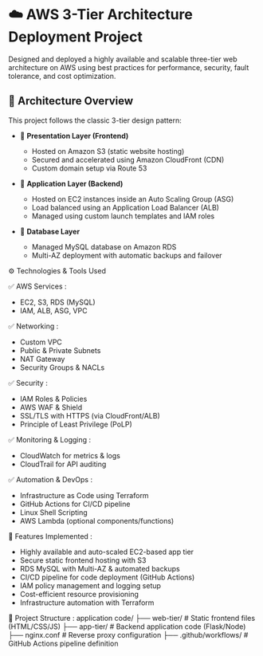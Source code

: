 # ☁️ AWS 3-Tier Architecture Deployment Project

Designed and deployed a highly available and scalable three-tier web architecture on AWS using best practices for performance, security, fault tolerance, and cost optimization.

## 🧩 Architecture Overview

This project follows the classic 3-tier design pattern:

- 🔹 **Presentation Layer (Frontend)**  
  - Hosted on Amazon S3 (static website hosting)  
  - Secured and accelerated using Amazon CloudFront (CDN)  
  - Custom domain setup via Route 53  

- 🔹 **Application Layer (Backend)**  
  - Hosted on EC2 instances inside an Auto Scaling Group (ASG)  
  - Load balanced using an Application Load Balancer (ALB)  
  - Managed using custom launch templates and IAM roles  

- 🔹 **Database Layer**  
  - Managed MySQL database on Amazon RDS  
  - Multi-AZ deployment with automatic backups and failover  


 ⚙️ Technologies & Tools Used

✅ AWS Services :
- EC2, S3, RDS (MySQL)
- IAM, ALB, ASG, VPC

✅ Networking :
- Custom VPC
- Public & Private Subnets
- NAT Gateway
- Security Groups & NACLs

✅ Security :
- IAM Roles & Policies
- AWS WAF & Shield
- SSL/TLS with HTTPS (via CloudFront/ALB)
- Principle of Least Privilege (PoLP)

✅ Monitoring & Logging :
- CloudWatch for metrics & logs
- CloudTrail for API auditing

✅ Automation & DevOps :
- Infrastructure as Code using Terraform
- GitHub Actions for CI/CD pipeline
- Linux Shell Scripting
- AWS Lambda (optional components/functions)

🚀 Features Implemented :
-  Highly available and auto-scaled EC2-based app tier
-  Secure static frontend hosting with  S3
-  RDS MySQL with Multi-AZ & automated backups
-  CI/CD pipeline for code deployment (GitHub Actions)
-  IAM policy management and logging setup
-  Cost-efficient resource provisioning
-  Infrastructure automation with Terraform

  📁 Project Structure :
application code/
├── web-tier/ # Static frontend files (HTML/CSS/JS)
├── app-tier/ # Backend application code (Flask/Node)
├── nginx.conf # Reverse proxy configuration
├── .github/workflows/ # GitHub Actions pipeline definition

 
 



